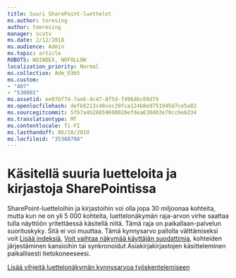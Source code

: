 ```yaml
---
title: Suuri SharePoint-luettelot
ms.author: toresing
author: tomresing
manager: scotv
ms.date: 2/12/2018
ms.audience: Admin
ms.topic: article
ROBOTS: NOINDEX, NOFOLLOW
localization_priority: Normal
ms.collection: Adm_O365
ms.custom:
- "407"
- "530001"
ms.assetid: ee07bf74-7aeb-4c47-8f5d-f496d6c09d79
ms.openlocfilehash: defb8213c48cec39fca124b8e9751945d7ce5a82
ms.sourcegitcommit: 5fb7a4b28859690020efdea630d03e70cc0e6334
ms.translationtype: MT
ms.contentlocale: fi-FI
ms.lasthandoff: 06/28/2019
ms.locfileid: "35368798"
---
```

# <a name="work-with-large-lists-and-libraries-in-sharepoint"></a>Käsitellä suuria luetteloita ja kirjastoja SharePointissa

SharePoint-luetteloihin ja kirjastoihin voi olla jopa 30 miljoonaa kohteita, mutta kun ne on yli 5 000 kohteita, luettelonäkymän raja-arvon virhe saattaa tulla näyttöön yritettäessä käsitellä niitä. Tämä raja on paikallaan-palvelun suorituskyky. Sitä ei voi muuttaa. Tämä kynnysarvo pallolla välttämiseksi voit [Lisää indeksiä](https://go.microsoft.com/fwlink/?linkid=867784), [Voit vaihtaa näkymää käyttäjän suodattimia](https://go.microsoft.com/fwlink/?linkid=867786), kohteiden järjestäminen kansioihin tai synkronoidut Asiakirjakirjastojen käsitteleminen paikallisesti tietokoneeseesi.
  
[Lisää vihjeitä luettelonäkymän kynnysarvoa työskentelemiseen](https://go.microsoft.com/fwlink/?linkid=867787)
  